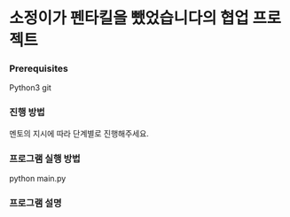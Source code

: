 # 소정이가 펜타킬을 뺐었습니다의 협업 프로젝트

### Prerequisites
Python3
git

### 진행 방법
멘토의 지시에 따라 단계별로 진행해주세요.

### 프로그램 실행 방법
python main.py

### 프로그램 설명

